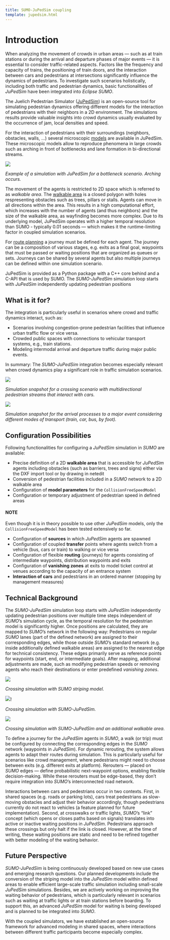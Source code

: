 ```yaml
---
title: SUMO-JuPedSim coupling
template: jupedsim.html
---
```


# Introduction

When analyzing the movement of crowds in urban areas — such as at train stations or during the arrival and departure phases of major events — it is essential to consider traffic-related aspects.
Factors like the frequency and capacity of trains, the positioning of train doors, and the interaction between cars and pedestrians at intersections significantly influence the dynamics of pedestrians.
To investigate such scenarios holistically, including both traffic and pedestrian dynamics, basic functionalities of *JuPedSim* have been integrated into *Eclipse SUMO*.

The Juelich Pedestrian Simulator ([JuPedSim](https://www.jupedsim.org/)) is an open-source tool for simulating pedestrian dynamics offering different models for the interaction of pedestrians with their neighbors in a 2D environment. The simulations results provide valuable insights into crowd dynamics usually evaluated by the occurrence of jam, local densities and speed. 

For the interaction of pedestrians with their surroundings (neighbors, obstacles, walls, ...) several microscopic [models](https://www.jupedsim.org/stable/pedestrian_models/) are available in JuPedSim. These microscopic models allow to reproduce phenomena in large crowds such as arching in front of bottlenecks and lane formation in bi-directional streams. 

![](images/JuPedSim_arching.gif)

*Example of a simulation with JuPedSim for a bottleneck scenario. Arching occurs.*

The movement of the agents is restricted to 2D space which is referred to as *walkable area*. The [walkable area](https://www.jupedsim.org/stable/concepts/geometry.html) is a closed polygon with holes respresenting obstacles such as trees, pillars or stalls. Agents can move in all directions within the area. This results in a high computational effort, which increases with the number of agents (and thus neighbors) and the size of the walkable area, as wayfinding becomes more complex. Due to its underlying model, JuPedSim operates with a higher temporal resolution than SUMO - typically 0.01 seconds — which makes it the runtime-limiting factor in coupled simulation scenarios.

For [route planning](https://www.jupedsim.org/stable/concepts/routing.html) a journey must be defined for each agent. The journey can be a composition of various stages, e.g. exits as a final goal, waypoints that must be passed or waiting positions that are organized as queues or sets. Journeys can be shared by several agents but also multiple journeys can be defined within one simulation scenario.

JuPedSim is provided as a Python package with a C++ core behind and a C-API that is used by SUMO. The *SUMO-JuPedSim* simulation loop starts with *JuPedSim* independently updating pedestrian positions 

## What is it for?

The integration is particularly useful in scenarios where crowd and traffic dynamics interact, such as:

* Scenarios involving congestion-prone pedestrian facilities that influence urban traffic flow or vice versa.
* Crowded public spaces with connections to vehicular transport systems, e.g., train stations.
* Modeling intermodal arrival and departure traffic during major public events.

In summary: The *SUMO-JuPedSim* integration becomes especially relevant when crowd dynamics play a significant role in traffic simulation scenarios.

![](images/Fig1_crossing.png)

*Simulation snapshot for a crossing scenario with multidirectional pedestrian streams that interact with cars.*

![](images/Fig2_event.png)

*Simulation snapshot for the arrival processes to a major event considering different modes of transport (train, car, bus, by foot).*

## Configuration Possibilities

Following functionalities for configuring a *JuPedSim* simulation in *SUMO* are available:

* Precise definition of a 2D **walkable area** that is accessible for *JuPedSim* agents including obstacles (such as barriers, trees and signs) either via the DXF import tool or by drawing in netedit
* Conversion of pedestrian facilities included in a *SUMO* network to a 2D walkable area
* Configuration of **model parameters** for the `CollisionFreeSpeedModel`
* Configuration or temporary adjustment of pedestrian speed in defined areas

#### NOTE
Even though it is in theory possible to use other *JuPedSim* models, only the `CollisionFreeSpeedModel` has been tested extensively so far.

* Configuration of **sources** in which *JuPedSim* agents are spawned
* Configuration of coupled **transfer** points where agents switch from a vehicle (bus, cars or train) to walking or vice versa
* Configuration of flexible **routing** (journeys) for agents consisting of intermediate waypoints, distribution waypoints and exits
* Configuration of **vanishing zones** at exits to model ticket control at venues according to the capacity of an entrance system
* **Interaction of cars** and pedestrians in an ordered manner (stopping by management measures)

## Technical Background
The *SUMO-JuPedSim* simulation loop starts with *JuPedSim* independently updating pedestrian positions over multiple time steps independent of *SUMO*’s simulation cycle, as the temporal resolution for the pedestrian model is significantly higher.
Once positions are calculated, they are mapped to *SUMO*’s network in the following way: Pedestrians on regular *SUMO* lanes (part of the defined network) are assigned to their corresponding edges, while those outside *SUMO*’s standard network (e.g. inside additionally defined walkable areas) are assigned to the nearest edge for technical consistency.
These edges primarily serve as reference points for waypoints (start, end, or intermediate goals).
After mapping, additional adjustments are made, such as modifying pedestrian speeds or removing agents who reach their destinations or enter predefined *vanishing zones*.

![](images/Fig4_network.png)

*Crossing simulation with SUMO striping model.*

![](images/Fig5_network_walkable.png)!

*Crossing simulation with SUMO-JuPedSim.*

![](images/Fig6_network_walkable_additional.png)

*Crossing simulation with SUMO-JuPedSim and an additional walkable area.*

To define a journey for the *JuPedSim* agents in *SUMO*, a walk (or trip) must be configured by connecting the corresponding edges in the *SUMO* network (waypoints in *JuPedSim*).
For dynamic rerouting, the system allows agents to adapt their routes during simulation.
This is particularly useful for scenarios like crowd management, where pedestrians might need to choose between exits (e.g. different exits at platform).
Rerouters — placed on *SUMO* edges — define probabilistic next-waypoint options, enabling flexible decision-making.
While these rerouters must be edge-based, they don’t require integration into *SUMO*’s interconnected road network.

Interactions between cars and pedestrians occur in two contexts.
First, in shared spaces (e.g. roads or parking lots), cars treat pedestrians as slow-moving obstacles and adjust their behavior accordingly, though pedestrians currently do not react to vehicles (a feature planned for future implementation).
Second, at crosswalks or traffic lights, *SUMO*’s “link” concept (which opens or closes paths based on signals) translates into active or inactive waiting positions in *JuPedSim*.
Pedestrians approach these crossings but only halt if the link is closed.
However, at the time of writing, these waiting positions are static and need to be refined together with better modeling of the waiting behavior.

## Future Perspective

*SUMO-JuPedSim* is being continuously developed based on new use cases and emerging research questions.
Our planned developments include the conversion of the striping model into the *JuPedSim* model within defined areas to enable efficient large-scale traffic simulation including small-scale *JuPedSim* simulations.
Besides, we are actively working on improving the waiting behavior of pedestrians, which is particularly relevant in scenarios such as waiting at traffic lights or at train stations before boarding.
To support this, an advanced *JuPedSim* model for waiting is being developed and is planned to be integrated into *SUMO*.

With the coupled simulators, we have established an open-source framework for advanced modeling in shared spaces, where interactions between different traffic participants become especially complex.
